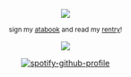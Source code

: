 <div align="center">
  
![](https://komarev.com/ghpvc/?username=astrobarrage&color=dcad48&label=☀︎)           

<div align="center">

<sub> sign my [atabook](https://astrobarrage.atabook.org/) and read my [rentry](https://rentry.co/firecrackerz)!

<div align="center">

![](https://i.postimg.cc/05c1ZWY2/tellymon-resized.png)

<div align="center">
  
[![spotify-github-profile](https://spotify-github-profile.kittinanx.com/api/view?uid=31opbigsvunesjz4xby6hfaiowlm&cover_image=true&theme=natemoo-re&show_offline=false&background_color=121212&interchange=false&bar_color=53b14f&bar_color_cover=true)](https://spotify-github-profile.kittinanx.com/api/view?uid=31opbigsvunesjz4xby6hfaiowlm&redirect=true)
